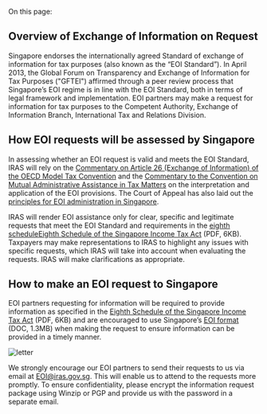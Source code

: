 On this page:

## Overview of Exchange of Information on Request

Singapore endorses the internationally agreed Standard of exchange of information for tax purposes (also known as the “EOI Standard”). In April 2013, the Global Forum on Transparency and Exchange of Information for Tax Purposes ("GFTEI") affirmed
through a peer review process that Singapore’s EOI regime is in line with the EOI Standard, both in terms of legal framework and implementation. EOI partners may make a request for information for tax purposes to the Competent Authority, Exchange
of Information Branch, International Tax and Relations Division.

## How EOI requests will be assessed by Singapore

In assessing whether an EOI request is valid and meets the EOI Standard, IRAS will rely on the [Commentary on Article 26 (Exchange of Information) of the OECD Model Tax Convention](https://www.oecd.org/ctp/treaties/model-tax-convention-on-income-and-on-capital-condensed-version-20745419.htm) and the [Commentary to the Convention on Mutual Administrative Assistance in Tax Matters](https://www.oecd.org/ctp/exchange-of-tax-information/convention-on-mutual-administrative-assistance-in-tax-matters.htm) on the interpretation and application of the EOI provisions. The Court
of Appeal has also laid out the [principles for EOI administration in Singapore](https://www.iras.gov.sg/news-events/newsroom/court-of-appeal-affirms-the-authority-of-the-comptroller-of-income-tax-in-sharing-tax-information-under-a-tax-treaty).

IRAS will render EOI assistance only for clear, specific and legitimate requests that meet the EOI Standard and requirements in the [eighth schedule](https://www.iras.gov.sg/media/docs/default-source/uploadedfiles/pdf/eighth-schedule.pdf?sfvrsn=8b40a647_3 "eighth schedule")[Eighth Schedule of the Singapore Income Tax Act](https://www.iras.gov.sg/media/docs/default-source/uploadedfiles/pdf/eighth-schedule.pdf?sfvrsn=8b40a647_3 "eighth schedule") (PDF, 6KB). Taxpayers may make representations to IRAS to highlight any issues with specific requests, which IRAS will take into account when evaluating the requests. IRAS will make clarifications as appropriate.

## How to make an EOI request to Singapore

EOI partners requesting for information will be required to provide information as specified in the [Eighth Schedule of the Singapore Income Tax Act](https://www.iras.gov.sg/media/docs/default-source/uploadedfiles/pdf/eighth-schedule.pdf?sfvrsn=8b40a647_3 "Eighth Schedule of the Singapore Income Tax Act") (PDF, 6KB) and
are encouraged to use Singapore’s [EOI format](https://www.iras.gov.sg/docs/default-source/archive/singapore-eoi-request-template.docx?Status=Master&sfvrsn=1822ee5e_10 "Singapore EOI Request Template") (DOC, 1.3MB) when making the request to ensure information can be provided in a timely manner.

![letter](https://www.iras.gov.sg/images/default-source/assets/letter.jpg?Status=Master&sfvrsn=8d283391_4)

We strongly encourage our EOI partners to send their requests to us via email at [EOI@iras.gov.sg](mailto:EOI@iras.gov.sg). This will enable us to attend to the requests more promptly. To ensure confidentiality, please
encrypt the information request package using Winzip or PGP and provide us with the password in a separate email.